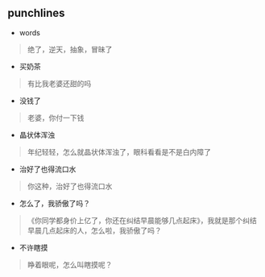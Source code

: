 ## punchlines
* words
> 绝了，逆天，抽象，冒昧了

* 买奶茶      
> 有比我老婆还甜的吗

* 没钱了
> 老婆，你付一下钱

* 晶状体浑浊
> 年纪轻轻，怎么就晶状体浑浊了，眼科看看是不是白内障了

* 治好了也得流口水
> 你这种，治好了也得流口水

* 怎么了，我骄傲了吗？                                      
> 《你同学都身价上亿了，你还在纠结早晨能够几点起床》，我就是那个纠结早晨几点起床的人，怎么啦，我骄傲了吗？

* 不许瞎摸    
> 睁着眼呢，怎么叫瞎摸呢？


